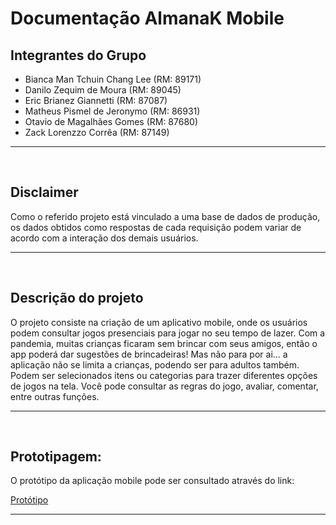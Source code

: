 # Documentação AlmanaK Mobile

## Integrantes do Grupo

- Bianca Man Tchuin Chang Lee (RM: 89171)
- Danilo Zequim de Moura (RM: 89045)
- Eric Brianez Giannetti (RM: 87087)
- Matheus Pismel de Jeronymo (RM: 86931)
- Otavio de Magalhães Gomes (RM: 87680)
- Zack Lorenzzo Corrêa (RM: 87149)
<hr>
<br>

## Disclaimer

Como o referido projeto está vinculado a uma base de dados de produção, os dados obtidos como respostas de cada requisição podem variar de acordo 
com a interação dos demais usuários.
<hr>
<br>

## Descrição do projeto
O projeto consiste na criação de um aplicativo mobile, onde os usuários podem consultar jogos presenciais para jogar no seu tempo de lazer. 
Com a pandemia, muitas crianças ficaram sem brincar com seus amigos, então o app poderá dar sugestões de brincadeiras! Mas não para por ai... 
a aplicação não se limita a crianças, podendo ser para adultos também. Podem ser selecionados itens ou categorias para trazer diferentes opções
de jogos na tela. Você pode consultar as regras do jogo, avaliar, comentar, entre outras funções.
<hr>
<br>

## Prototipagem:
O protótipo da aplicação mobile pode ser consultado através do link:

<a href="https://www.figma.com/file/KckhP8iEMtydbC4p6W7ajc/AlmanaK-App?node-id=438%3A755">Protótipo</a>

<hr>
<br>
